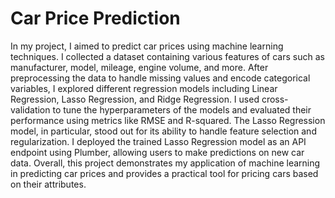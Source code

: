 # Car Price Prediction
In my project, I aimed to predict car prices using machine learning techniques. I collected a dataset containing various features of cars such as manufacturer, model, mileage, engine volume, and more. After preprocessing the data to handle missing values and encode categorical variables, I explored different regression models including Linear Regression, Lasso Regression, and Ridge Regression. I used cross-validation to tune the hyperparameters of the models and evaluated their performance using metrics like RMSE and R-squared. The Lasso Regression model, in particular, stood out for its ability to handle feature selection and regularization. I deployed the trained Lasso Regression model as an API endpoint using Plumber, allowing users to make predictions on new car data. Overall, this project demonstrates my application of machine learning in predicting car prices and provides a practical tool for pricing cars based on their attributes.
